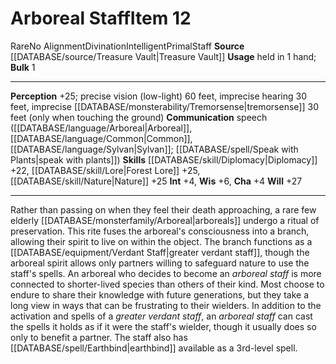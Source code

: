 ﻿---
alignment: No Alignment
bulk: '1'
id: '2392'
item_category: Intelligent Items
level: '12'
name: Arboreal Staff
rarity: Rare
school: Divination
source: '[[DATABASE/source/Treasure Vault|Treasure Vault]]'
subcategory: intelligentitem
trait:
- '[[DATABASE/trait/Divination|Divination]]'
- '[[DATABASE/trait/Intelligent|Intelligent]]'
- '[[DATABASE/trait/Primal|Primal]]'
- '[[DATABASE/trait/Rare|Rare]]'
- '[[DATABASE/trait/Staff|Staff]]'
type: Item
usage: held in 1 hand

---
# Arboreal Staff<span class="item-type">Item 12</span>

<span class="trait-rare item-trait">Rare</span><span class="item-trait">No Alignment</span><span class="item-trait">Divination</span><span class="item-trait">Intelligent</span><span class="item-trait">Primal</span><span class="item-trait">Staff</span>
**Source** [[DATABASE/source/Treasure Vault|Treasure Vault]] 
**Usage** held in 1 hand; **Bulk** 1

---
**Perception** +25; precise vision (low-light) 60 feet, imprecise hearing 30 feet, imprecise [[DATABASE/monsterability/Tremorsense|tremorsense]] 30 feet (only when touching the ground)
**Communication** speech ([[DATABASE/language/Arboreal|Arboreal]], [[DATABASE/language/Common|Common]], [[DATABASE/language/Sylvan|Sylvan]]; [[DATABASE/spell/Speak with Plants|speak with plants]])
**Skills** [[DATABASE/skill/Diplomacy|Diplomacy]] +22, [[DATABASE/skill/Lore|Forest Lore]] +25, [[DATABASE/skill/Nature|Nature]] +25
**Int** +4, **Wis** +6, **Cha** +4
**Will** +27

---
Rather than passing on when they feel their death approaching, a rare few elderly [[DATABASE/monsterfamily/Arboreal|arboreals]] undergo a ritual of preservation. This rite fuses the arboreal's consciousness into a branch, allowing their spirit to live on within the object. The branch functions as a [[DATABASE/equipment/Verdant Staff|greater verdant staff]], though the arboreal spirit allows only partners willing to safeguard nature to use the staff's spells. An arboreal who decides to become an _arboreal staff_ is more connected to shorter-lived species than others of their kind. Most choose to endure to share their knowledge with future generations, but they take a long view in ways that can be frustrating to their wielders.
 In addition to the activation and spells of a _greater verdant staff_, an _arboreal staff_ can cast the spells it holds as if it were the staff's wielder, though it usually does so only to benefit a partner. The staff also has [[DATABASE/spell/Earthbind|earthbind]] available as a 3rd-level spell.